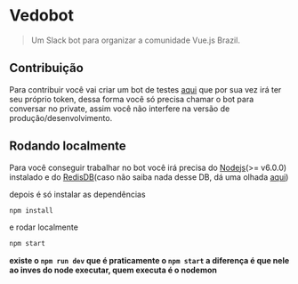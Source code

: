 Vedobot
=======

> Um Slack bot para organizar a comunidade Vue.js Brazil.

Contribuição
------------

Para contribuir você vai criar um bot de testes [aqui](https://vuejs-brasil.slack.com/apps/manage/custom-integrations) que por sua vez irá ter seu próprio token, dessa forma você só precisa chamar o bot para conversar no private, assim você não interfere na versão de produção/desenvolvimento.


Rodando localmente
------------------

Para você conseguir trabalhar no bot você irá precisa do [Nodejs](http://nodejs.org/)(>= v6.0.0) instalado e do [RedisDB](http://redis.io/)(caso não saiba nada desse DB, dá uma olhada [aqui](https://blog.mywork.art.br/redisdb/))

depois é só instalar as dependências

```sh
npm install
```

e rodar localmente

```sh
npm start
```

**existe o `npm run dev` que é praticamente o `npm start` a diferença é que nele ao inves do node executar, quem executa é o nodemon**
